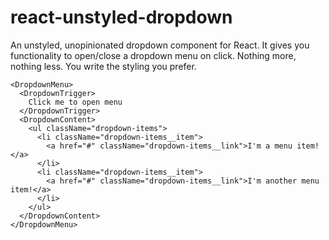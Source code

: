 # react-unstyled-dropdown
An unstyled, unopinionated dropdown component for React. It gives you functionality to open/close a dropdown menu on click. Nothing more, nothing less. You write the styling you prefer.

```
<DropdownMenu>
  <DropdownTrigger>
    Click me to open menu
  </DropdownTrigger>
  <DropdownContent>
    <ul className="dropdown-items">
      <li className="dropdown-items__item">
        <a href="#" className="dropdown-items__link">I'm a menu item!</a>
      </li>
      <li className="dropdown-items__item">
        <a href="#" className="dropdown-items__link">I'm another menu item!</a>
      </li>
    </ul>
  </DropdownContent>
</DropdownMenu>
```